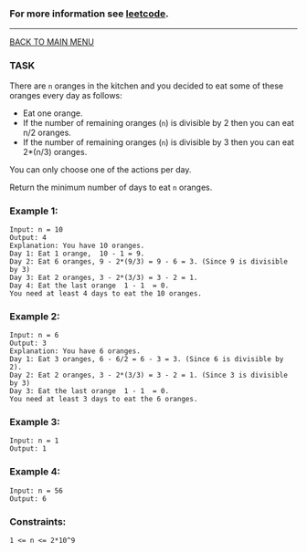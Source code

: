 ### For more information see [leetcode](https://leetcode.com/problems/minimum-number-of-days-to-eat-n-oranges/).
__________________________

[BACK TO MAIN MENU](../README.md)

### TASK

There are `n` oranges in the kitchen and you decided to eat some of these oranges every
day as follows:

* Eat one orange.
* If the number of remaining oranges (`n`) is divisible by 2 then you can eat  n/2 oranges.
* If the number of remaining oranges (`n`) is divisible by 3 then you can eat  2*(n/3) oranges.

You can only choose one of the actions per day.

Return the minimum number of days to eat `n` oranges.

### Example 1:
```
Input: n = 10
Output: 4
Explanation: You have 10 oranges.
Day 1: Eat 1 orange,  10 - 1 = 9.  
Day 2: Eat 6 oranges, 9 - 2*(9/3) = 9 - 6 = 3. (Since 9 is divisible by 3)
Day 3: Eat 2 oranges, 3 - 2*(3/3) = 3 - 2 = 1. 
Day 4: Eat the last orange  1 - 1  = 0.
You need at least 4 days to eat the 10 oranges.
```

### Example 2:
```
Input: n = 6
Output: 3
Explanation: You have 6 oranges.
Day 1: Eat 3 oranges, 6 - 6/2 = 6 - 3 = 3. (Since 6 is divisible by 2).
Day 2: Eat 2 oranges, 3 - 2*(3/3) = 3 - 2 = 1. (Since 3 is divisible by 3)
Day 3: Eat the last orange  1 - 1  = 0.
You need at least 3 days to eat the 6 oranges.
```

### Example 3:
```
Input: n = 1
Output: 1
```

### Example 4:
```
Input: n = 56
Output: 6
```

### Constraints:
`1 <= n <= 2*10^9`